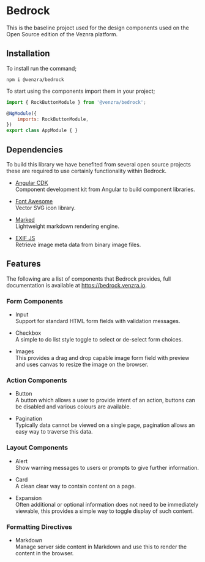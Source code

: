 # Bedrock

This is the baseline project used for the design components used on the Open Source edition of the Veznra platform.

## Installation

To install run the command;

```
npm i @venzra/bedrock
```

To start using the components import them in your project;

```javascript
import { RockButtonModule } from '@venzra/bedrock';

@NgModule({
    imports: RockButtonModule,
})
export class AppModule { }
```

## Dependencies

To build this library we have benefited from several open source projects these are required to use certainly functionality within Bedrock.

- [Angular CDK](https://github.com/angular/components)  
  Component development kit from Angular to build component libraries.

- [Font Awesome](https://github.com/FortAwesome/angular-fontawesome)  
  Vector SVG icon library.

- [Marked](https://github.com/markedjs/marked)  
  Lightweight markdown rendering engine.

- [EXIF JS](https://github.com/exif-js/exif-js)  
  Retrieve image meta data from binary image files.

## Features

The following are a list of components that Bedrock provides, full documentation is available at https://bedrock.venzra.io.

### Form Components

- Input  
  Support for standard HTML form fields with validation messages.

- Checkbox  
  A simple to do list style toggle to select or de-select form choices.

- Images  
  This provides a drag and drop capable image form field with preview and uses canvas to resize the image on the browser.

### Action Components

- Button  
  A button which allows a user to provide intent of an action, buttons can be disabled and various colours are available.

- Pagination  
  Typically data cannot be viewed on a single page, pagination allows an easy way to traverse this data.

### Layout Components

- Alert  
  Show warning messages to users or prompts to give further information.

- Card  
  A clean clear way to contain content on a page.

- Expansion  
  Often additional or optional information does not need to be immediately viewable, this provides a simple way to toggle display of such content.

### Formatting Directives

- Markdown  
  Manage server side content in Markdown and use this to render the content in the browser.
